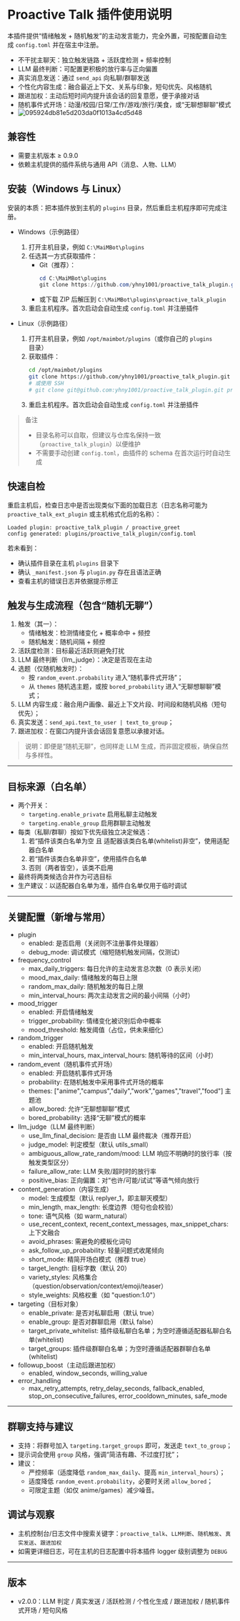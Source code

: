 # Proactive Talk 插件使用说明

本插件提供“情绪触发 + 随机触发”的主动发言能力，完全外置，可按配置自动生成 `config.toml` 并在宿主中注册。

- 不干扰主聊天：独立触发链路 + 活跃度检测 + 频率控制
- LLM 最终判断：可配置更积极的放行率与正向偏置
- 真实消息发送：通过 `send_api` 向私聊/群聊发送
- 个性化内容生成：融合最近上下文、关系与印象，短句优先、风格随机
- 跟进加权：主动后短时间内提升该会话的回复意愿，便于承接对话
- 随机事件式开场：动漫/校园/日常/工作/游戏/旅行/美食，或“无聊想聊聊”模式
- ![095924db81e5d203da0f1013a4cd5d48](https://github.com/user-attachments/assets/ca8179e5-62d6-4c40-a4eb-f7eefcc94c6f)


## 兼容性
- 需要主机版本 ≥ 0.9.0
- 依赖主机提供的插件系统与通用 API（消息、人物、LLM）

## 安装（Windows 与 Linux）
安装的本质：把本插件放到主机的 `plugins` 目录，然后重启主机程序即可完成注册。

- Windows（示例路径）
  1) 打开主机目录，例如 `C:\MaiMBot\plugins`
  2) 任选其一方式获取插件：
     - Git（推荐）：
       ```powershell
       cd C:\MaiMBot\plugins
       git clone https://github.com/yhny1001/proactive_talk_plugin.git proactive_talk_plugin
       ```
     - 或下载 ZIP 后解压到 `C:\MaiMBot\plugins\proactive_talk_plugin`
  3) 重启主机程序。首次启动会自动生成 `config.toml` 并注册插件

- Linux（示例路径）
  1) 打开主机目录，例如 `/opt/maimbot/plugins`（或你自己的 `plugins` 目录）
  2) 获取插件：
     ```bash
     cd /opt/maimbot/plugins
     git clone https://github.com/yhny1001/proactive_talk_plugin.git proactive_talk_plugin
     # 或使用 SSH
     # git clone git@github.com:yhny1001/proactive_talk_plugin.git proactive_talk_plugin
     ```
  3) 重启主机程序。首次启动会自动生成 `config.toml` 并注册插件

> 备注
> - 目录名称可以自取，但建议与仓库名保持一致（`proactive_talk_plugin`）以便维护
> - 不需要手动创建 `config.toml`，由插件的 schema 在首次运行时自动生成

## 快速自检
重启主机后，检查日志中是否出现类似下面的加载日志（日志名称可能为 `proactive_talk_ext_plugin` 或主机格式化后的名称）：
```
Loaded plugin: proactive_talk_plugin / proactive_greet
config generated: plugins/proactive_talk_plugin/config.toml
```
若未看到：
- 确认插件目录在主机 `plugins` 目录下
- 确认 `_manifest.json` 与 `plugin.py` 存在且语法正确
- 查看主机的错误日志并依据提示修正

## 触发与生成流程（包含“随机无聊”）
1) 触发（其一）：
   - 情绪触发：检测情绪变化 + 概率命中 + 频控
   - 随机触发：随机间隔 + 频控
2) 活跃度检测：目标最近活跃则避免打扰
3) LLM 最终判断（llm_judge）：决定是否现在主动
4) 选题（仅随机触发时）：
   - 按 `random_event.probability` 进入“随机事件式开场”；
   - 从 `themes` 随机选主题，或按 `bored_probability` 进入“无聊想聊聊”模式；
5) LLM 内容生成：融合用户画像、最近上下文片段、时间段和随机风格（短句优先）；
6) 真实发送：`send_api.text_to_user | text_to_group`；
7) 跟进加权：在窗口内提升该会话回复意愿以承接对话。

> 说明：即便是“随机无聊”，也同样走 LLM 生成，而非固定模板，确保自然与多样性。

---

## 目标来源（白名单）
- 两个开关：
  - `targeting.enable_private` 启用私聊主动触发
  - `targeting.enable_group` 启用群聊主动触发
- 每类（私聊/群聊）按如下优先级独立决定候选：
  1) 若“插件该类白名单为空 且 适配器该类白名单(whitelist)非空”，使用适配器白名单
  2) 若“插件该类白名单非空”，使用插件白名单
  3) 否则（两者皆空），该类不启用
- 最终将两类候选合并作为可选目标
- 生产建议：以适配器白名单为准，插件白名单仅用于临时调试

---

## 关键配置（新增与常用）
- plugin
  - enabled: 是否启用（关闭则不注册事件处理器）
  - debug_mode: 调试模式（缩短随机触发间隔，仅测试）
- frequency_control
  - max_daily_triggers: 每日允许的主动发言总次数（0 表示关闭）
  - mood_max_daily: 情绪触发的每日上限
  - random_max_daily: 随机触发的每日上限
  - min_interval_hours: 两次主动发言之间的最小间隔（小时）
- mood_trigger
  - enabled: 开启情绪触发
  - trigger_probability: 情绪变化被识别后命中概率
  - mood_threshold: 触发阈值（占位，供未来细化）
- random_trigger
  - enabled: 开启随机触发
  - min_interval_hours, max_interval_hours: 随机等待的区间（小时）
- random_event（随机事件式开场）
  - enabled: 开启随机事件式开场
  - probability: 在随机触发中采用事件式开场的概率
  - themes: ["anime","campus","daily","work","games","travel","food"] 主题池
  - allow_bored: 允许“无聊想聊聊”模式
  - bored_probability: 选择“无聊”模式的概率
- llm_judge（LLM 最终判断）
  - use_llm_final_decision: 是否由 LLM 最终裁决（推荐开启）
  - judge_model: 判定模型（默认 utils_small）
  - ambiguous_allow_rate_random/mood: LLM 响应不明确时的放行率（按触发类型区分）
  - failure_allow_rate: LLM 失败/超时时的放行率
  - positive_bias: 正向偏置：对“也许/可能/试试”等语气倾向放行
- content_generation（内容生成）
  - model: 生成模型（默认 replyer_1，即主聊天模型）
  - min_length, max_length: 长度边界（短句也会校验）
  - tone: 语气风格（如 warm_natural）
  - use_recent_context, recent_context_messages, max_snippet_chars: 上下文融合
  - avoid_phrases: 需避免的模板化词句
  - ask_follow_up_probability: 轻量问题式收尾倾向
  - short_mode: 精简开场白模式（推荐 true）
  - target_length: 目标字数（默认 20）
  - variety_styles: 风格集合（question/observation/context/emoji/teaser）
  - style_weights: 风格权重（如 "question:1.0"）
- targeting（目标对象）
  - enable_private: 是否对私聊启用（默认 true）
  - enable_group: 是否对群聊启用（默认 false）
  - target_private_whitelist: 插件级私聊白名单；为空时遵循适配器私聊白名单(whitelist)
  - target_groups: 插件级群聊白名单；为空时遵循适配器群聊白名单(whitelist)
- followup_boost（主动后跟进加权）
  - enabled, window_seconds, willing_value
- error_handling
  - max_retry_attempts, retry_delay_seconds, fallback_enabled,
    stop_on_consecutive_failures, error_cooldown_minutes, safe_mode

---

## 群聊支持与建议
- 支持：将群号加入 `targeting.target_groups` 即可，发送走 `text_to_group`；
- 提示词会使用 `group` 风格，强调“简洁有趣、不过度打扰”；
- 建议：
  - 严控频率（适度降低 `random_max_daily`、提高 `min_interval_hours`）；
  - 适度降低 `random_event.probability`，必要时关闭 `allow_bored`；
  - 可限定主题（如仅 anime/games）减少噪音。


## 调试与观察
- 主机控制台/日志文件中搜索关键字：`proactive_talk`、`LLM判断`、`随机触发`、`真实发送`、`跟进加权`
- 如需更详细日志，可在主机的日志配置中将本插件 logger 级别调整为 `DEBUG`

----

## 版本
- v2.0.0：LLM 判定 / 真实发送 / 活跃检测 / 个性化生成 / 跟进加权 / 随机事件式开场 / 短句风格


